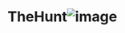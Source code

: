 # TheHunt![image](https://user-images.githubusercontent.com/80744000/219703569-34fc7bd2-68b6-4bc0-8536-4fb63b286481.png)
